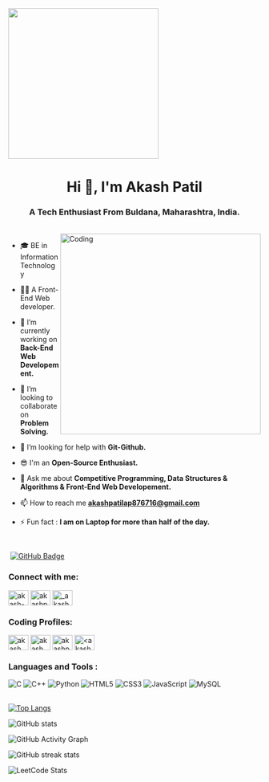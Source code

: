 <img align="center" height="300" src="https://media-exp1.licdn.com/dms/image/C4E1BAQE9vAl_uYWIgA/company-background_10000/0/1571244669228?e=2147483647&v=beta&t=X7Kc1hae7ekWmOd7tI1rWzq0Og1Qb5d5EP3cr87LgCQ">
<h1 align="center">Hi 👋, I'm Akash Patil</h1>
<h3 align="center">A Tech Enthusiast From Buldana, Maharashtra, India.</h3>

<br>

<img align="right" alt="Coding" width="400" src="https://cdn.dribbble.com/users/1162077/screenshots/3848914/programmer.gif">

- 🎓 BE in Information Technology 

- 👨‍💻 A Front-End Web developer.

- 🔭 I’m currently working on **Back-End Web Developement.**

- 👯 I’m looking to collaborate on **Problem Solving.**

- 🤝 I’m looking for help with **Git-Github.**

- 😎 I'm an **Open-Source Enthusiast.**

- 💬 Ask me about **Competitive Programming, Data Structures & Algorithms & Front-End Web Developement.**

- 📫 How to reach me **akashpatilap876716@gmail.com**

- ⚡ Fun fact : **I am on Laptop for more than half of the day.**


<br>


<p align="left"> <img src="https://komarev.com/ghpvc/?username=akashpatilx7&label=profile%20views&color=0e75b6&style=flat" alt="" /> 
<a href="https://github.com/m-sehrawat?tab=followers"><img src="https://img.shields.io/github/followers/akashpatilx7?label=Followers&style=social" alt="GitHub Badge"></a>
</p>


<h3 align="left">Connect with me:</h3>
<p align="left">
<a href="https://linkedin.com/in/akash-patil-2b9a631ba" target="blank"><img align="center" src="https://raw.githubusercontent.com/rahuldkjain/github-profile-readme-generator/master/src/images/icons/Social/linked-in-alt.svg" alt="akash-patil-2b9a631ba" height="30" width="40" /></a>
<a href="https://twitter.com/_akash_patil7" target="blank"><img align="center" src="https://raw.githubusercontent.com/rahuldkjain/github-profile-readme-generator/master/src/images/icons/Social/twitter.svg" alt="akashpatil1718" height="30" width="40" /></a>
<a href="https://instagram.com/_akash_patil__18" target="blank"><img align="center" src="https://raw.githubusercontent.com/rahuldkjain/github-profile-readme-generator/master/src/images/icons/Social/instagram.svg" alt="_akash_patil__18" height="30" width="40" /></a>
</p>


<h3 align="left">Coding Profiles:</h3>
<p align="left">
<a href="https://codeforces.com/profile/akash_patilx7" target="blank"><img align="center" src="https://raw.githubusercontent.com/rahuldkjain/github-profile-readme-generator/master/src/images/icons/Social/codeforces.svg" alt="akash_patilx7" height="30" width="40" /></a>
<a href="https://www.codechef.com/users/akash_patilx7" target="blank"><img align="center" src="https://cdn.jsdelivr.net/npm/simple-icons@3.1.0/icons/codechef.svg" alt="akash_patilx7" height="30" width="40" /></a>
<a href="https://www.leetcode.com/akash_patilx7" target="blank"><img align="center" src="https://raw.githubusercontent.com/rahuldkjain/github-profile-readme-generator/master/src/images/icons/Social/leet-code.svg" alt="akashpatilx7" height="30" width="40" /></a>
<a href="https://auth.geeksforgeeks.org/user/<akashpatilx7>/profile" target="blank"><img align="center" src="https://raw.githubusercontent.com/rahuldkjain/github-profile-readme-generator/master/src/images/icons/Social/geeks-for-geeks.svg" alt="<akashpatilx7>/profile" height="30" width="40" /></a>
</p>


<h3 align="left">Languages and Tools :</h3>
<div align="left">
<img alt="C" src="https://img.shields.io/badge/C-00599C?style=for-the-badge&logo=c&logoColor=white"/>
<img alt="C++" src="https://img.shields.io/badge/C%2B%2B-00599C?style=for-the-badge&logo=c%2B%2B&logoColor=white"/> 
<img alt="Python" src="https://img.shields.io/badge/Python-FFD43B?style=for-the-badge&logo=python&logoColor=blue"/>
<img alt="HTML5" src="https://img.shields.io/badge/html5-%23E34F26.svg?style=for-the-badge&logo=html5&logoColor=white"/>
<img alt="CSS3" src="https://img.shields.io/badge/css3-%231572B6.svg?style=for-the-badge&logo=css3&logoColor=white"/> 
<img alt="JavaScript" src="https://img.shields.io/badge/javascript-%23323330.svg?style=for-the-badge&logo=javascript&logoColor=%23F7DF1E"/> 
<img alt="MySQL" src="https://img.shields.io/badge/MySQL-005C84?style=for-the-badge&logo=mysql&logoColor=white"/>
</div>

<br>


[![Top Langs](https://github-readme-stats.vercel.app/api/top-langs/?username=akashpatilx7)](https://github.com/anuraghazra/github-readme-stats)

![GitHub stats](https://github-readme-stats.vercel.app/api?username=akashpatilx7&show_icons=true)  

![GitHub Activity Graph](https://activity-graph.herokuapp.com/graph?username=akashpatilx7)  

![GitHub streak stats](https://github-readme-streak-stats.herokuapp.com/?user=akashpatilx7)
  
![LeetCode Stats](https://leetcode.card.workers.dev/akash_patilx7?theme=auto&font=)
